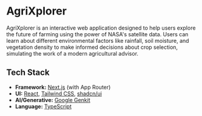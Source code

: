 # AgriXplorer

AgriXplorer is an interactive web application designed to help users explore the future of farming using the power of NASA's satellite data. Users can learn about different environmental factors like rainfall, soil moisture, and vegetation density to make informed decisions about crop selection, simulating the work of a modern agricultural advisor.

## Tech Stack

- **Framework:** [Next.js](https://nextjs.org/) (with App Router)
- **UI:** [React](https://react.dev/), [Tailwind CSS](https://tailwindcss.com/), [shadcn/ui](https://ui.shadcn.com/)
- **AI/Generative:** [Google Genkit](https://firebase.google.com/docs/genkit)
- **Language:** [TypeScript](https://www.typescriptlang.org/)
